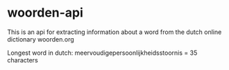 # woorden-api

This is an api for extracting information about a word from the dutch online dictionary woorden.org

Longest word in dutch: meervoudigepersoonlijkheidsstoornis = 35 characters

## 